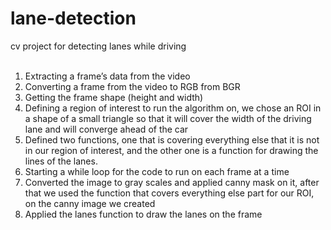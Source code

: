 # lane-detection
cv project for detecting lanes while driving<br>
<br>
1. Extracting a frame’s data from the video<br>
2. Converting a frame from the video to RGB from BGR<br>
3. Getting the frame shape (height and width)<br>
4. Defining a region of interest to run the algorithm on, we chose an ROI in a shape of a
small triangle so that it will cover the width of the driving lane and will converge ahead
of the car<br>
5. Defined two functions, one that is covering everything else that it is not in our region 
of interest, and the other one is a function for drawing the lines of the lanes.<br>
6. Starting a while loop for the code to run on each frame at a time<br>
7. Converted the image to gray scales and applied canny mask on it, after that we used
the function that covers everything else part for our ROI, on the canny image we created<br>
8. Applied the lanes function to draw the lanes on the frame <br>
